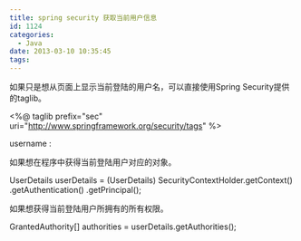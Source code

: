 ```yaml
---
title: spring security 获取当前用户信息
id: 1124
categories:
  - Java
date: 2013-03-10 10:35:45
tags:
---
```


如果只是想从页面上显示当前登陆的用户名，可以直接使用Spring Security提供的taglib。

<%@ taglib prefix="sec" uri="http://www.springframework.org/security/tags" %>
<div>username : <sec:authentication property="name"/></div>

如果想在程序中获得当前登陆用户对应的对象。

UserDetails userDetails = (UserDetails) SecurityContextHolder.getContext()
    .getAuthentication()
    .getPrincipal();

如果想获得当前登陆用户所拥有的所有权限。

GrantedAuthority[] authorities = userDetails.getAuthorities();
